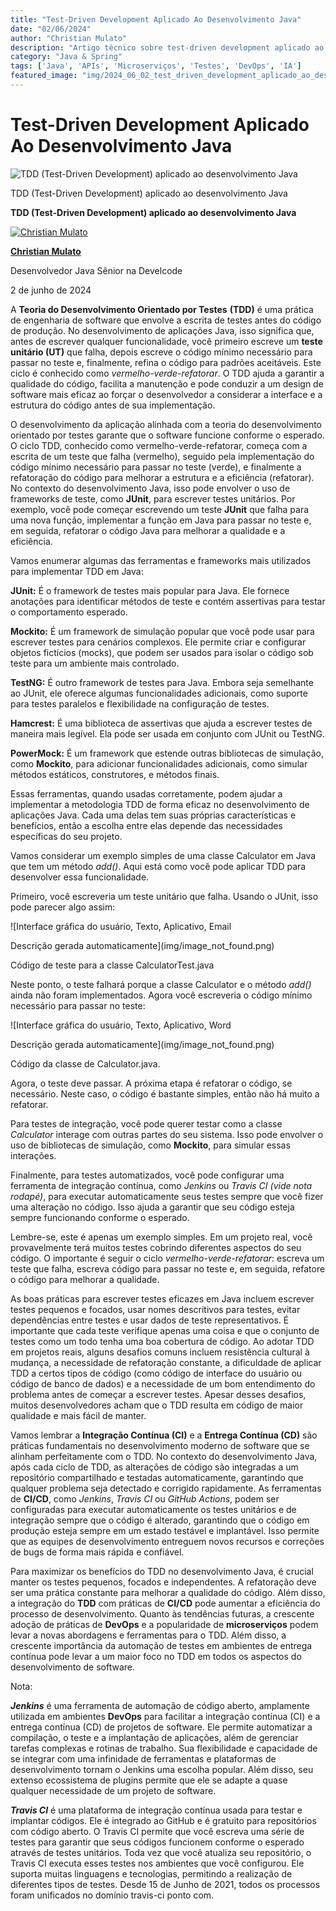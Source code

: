 ```yaml
---
title: "Test-Driven Development Aplicado Ao Desenvolvimento Java"
date: "02/06/2024"
author: "Christian Mulato"
description: "Artigo técnico sobre test-driven development aplicado ao desenvolvimento java"
category: "Java & Spring"
tags: ['Java', 'APIs', 'Microserviços', 'Testes', 'DevOps', 'IA']
featured_image: "img/2024_06_02_test_driven_development_aplicado_ao_desenvolvimento_java_featured.jpg"
---
```


# Test-Driven Development Aplicado Ao Desenvolvimento Java

![TDD (Test-Driven Development) aplicado ao desenvolvimento Java](img/image_not_found.png)

TDD \(Test\-Driven Development\) aplicado ao desenvolvimento Java

__TDD \(Test\-Driven Development\) aplicado ao desenvolvimento Java__

[![Christian Mulato](img/image_not_found.png)](https://www.linkedin.com/in/chmulato/)

__[Christian Mulato](https://www.linkedin.com/in/chmulato/)__

Desenvolvedor Java Sênior na Develcode

2 de junho de 2024

A __Teoria do Desenvolvimento Orientado por Testes__ __\(TDD\)__ é uma prática de engenharia de software que envolve a escrita de testes antes do código de produção\. No desenvolvimento de aplicações Java, isso significa que, antes de escrever qualquer funcionalidade, você primeiro escreve um __teste unitário \(UT\)__ que falha, depois escreve o código mínimo necessário para passar no teste e, finalmente, refina o código para padrões aceitáveis\. Este ciclo é conhecido como *vermelho\-verde\-refatorar*\. O TDD ajuda a garantir a qualidade do código, facilita a manutenção e pode conduzir a um design de software mais eficaz ao forçar o desenvolvedor a considerar a interface e a estrutura do código antes de sua implementação\.

O desenvolvimento da aplicação alinhada com a teoria do desenvolvimento orientado por testes garante que o software funcione conforme o esperado\. O ciclo TDD, conhecido como vermelho\-verde\-refatorar, começa com a escrita de um teste que falha \(vermelho\), seguido pela implementação do código mínimo necessário para passar no teste \(verde\), e finalmente a refatoração do código para melhorar a estrutura e a eficiência \(refatorar\)\. No contexto do desenvolvimento Java, isso pode envolver o uso de frameworks de teste, como __JUnit__, para escrever testes unitários\. Por exemplo, você pode começar escrevendo um teste __JUnit__ que falha para uma nova função, implementar a função em Java para passar no teste e, em seguida, refatorar o código Java para melhorar a qualidade e a eficiência\.

Vamos enumerar algumas das ferramentas e frameworks mais utilizados para implementar TDD em Java:

__JUnit:__ É o framework de testes mais popular para Java\. Ele fornece anotações para identificar métodos de teste e contém assertivas para testar o comportamento esperado\.

__Mockito:__ É um framework de simulação popular que você pode usar para escrever testes para cenários complexos\. Ele permite criar e configurar objetos fictícios \(mocks\), que podem ser usados para isolar o código sob teste para um ambiente mais controlado\.

__TestNG:__ É outro framework de testes para Java\. Embora seja semelhante ao JUnit, ele oferece algumas funcionalidades adicionais, como suporte para testes paralelos e flexibilidade na configuração de testes\.

__Hamcrest:__ É uma biblioteca de assertivas que ajuda a escrever testes de maneira mais legível\. Ela pode ser usada em conjunto com JUnit ou TestNG\.

__PowerMock:__ É um framework que estende outras bibliotecas de simulação, como __Mockito__, para adicionar funcionalidades adicionais, como simular métodos estáticos, construtores, e métodos finais\.

Essas ferramentas, quando usadas corretamente, podem ajudar a implementar a metodologia TDD de forma eficaz no desenvolvimento de aplicações Java\. Cada uma delas tem suas próprias características e benefícios, então a escolha entre elas depende das necessidades específicas do seu projeto\.

Vamos considerar um exemplo simples de uma classe Calculator em Java que tem um método *add\(\)*\. Aqui está como você pode aplicar TDD para desenvolver essa funcionalidade\.

Primeiro, você escreveria um teste unitário que falha\. Usando o JUnit, isso pode parecer algo assim:

![Interface gráfica do usuário, Texto, Aplicativo, Email

Descrição gerada automaticamente](img/image_not_found.png)

Código de teste para a classe CalculatorTest\.java

Neste ponto, o teste falhará porque a classe Calculator e o método *add\(\)* ainda não foram implementados\. Agora você escreveria o código mínimo necessário para passar no teste:

![Interface gráfica do usuário, Texto, Aplicativo, Word

Descrição gerada automaticamente](img/image_not_found.png)

Código da classe de Calculator\.java\.

Agora, o teste deve passar\. A próxima etapa é refatorar o código, se necessário\. Neste caso, o código é bastante simples, então não há muito a refatorar\.

Para testes de integração, você pode querer testar como a classe *Calculator* interage com outras partes do seu sistema\. Isso pode envolver o uso de bibliotecas de simulação, como __Mockito__, para simular essas interações\.

Finalmente, para testes automatizados, você pode configurar uma ferramenta de integração contínua, como *Jenkins* ou *Travis CI \(vide nota rodapé\)*, para executar automaticamente seus testes sempre que você fizer uma alteração no código\. Isso ajuda a garantir que seu código esteja sempre funcionando conforme o esperado\.

Lembre\-se, este é apenas um exemplo simples\. Em um projeto real, você provavelmente terá muitos testes cobrindo diferentes aspectos do seu código\. O importante é seguir o ciclo *vermelho\-verde\-refatorar*: escreva um teste que falha, escreva código para passar no teste e, em seguida, refatore o código para melhorar a qualidade\.

As boas práticas para escrever testes eficazes em Java incluem escrever testes pequenos e focados, usar nomes descritivos para testes, evitar dependências entre testes e usar dados de teste representativos\. É importante que cada teste verifique apenas uma coisa e que o conjunto de testes como um todo tenha uma boa cobertura de código\. Ao adotar TDD em projetos reais, alguns desafios comuns incluem resistência cultural à mudança, a necessidade de refatoração constante, a dificuldade de aplicar TDD a certos tipos de código \(como código de interface do usuário ou código de banco de dados\) e a necessidade de um bom entendimento do problema antes de começar a escrever testes\. Apesar desses desafios, muitos desenvolvedores acham que o TDD resulta em código de maior qualidade e mais fácil de manter\.

Vamos lembrar a __Integração Contínua \(CI\)__ e a __Entrega Contínua \(CD\)__ são práticas fundamentais no desenvolvimento moderno de software que se alinham perfeitamente com o TDD\. No contexto do desenvolvimento Java, após cada ciclo de TDD, as alterações de código são integradas a um repositório compartilhado e testadas automaticamente, garantindo que qualquer problema seja detectado e corrigido rapidamente\. As ferramentas de __CI/CD__, como *Jenkins*, *Travis CI* ou *GitHub Actions*, podem ser configuradas para executar automaticamente os testes unitários e de integração sempre que o código é alterado, garantindo que o código em produção esteja sempre em um estado testável e implantável\. Isso permite que as equipes de desenvolvimento entreguem novos recursos e correções de bugs de forma mais rápida e confiável\.

Para maximizar os benefícios do TDD no desenvolvimento Java, é crucial manter os testes pequenos, focados e independentes\. A refatoração deve ser uma prática constante para melhorar a qualidade do código\. Além disso, a integração do __TDD__ com práticas de __CI/CD__ pode aumentar a eficiência do processo de desenvolvimento\. Quanto às tendências futuras, a crescente adoção de práticas de __DevOps__ e a popularidade de __microserviços__ podem levar a novas abordagens e ferramentas para o TDD\. Além disso, a crescente importância da automação de testes em ambientes de entrega contínua pode levar a um maior foco no TDD em todos os aspectos do desenvolvimento de software\.

Nota:

__*Jenkins*__ é uma ferramenta de automação de código aberto, amplamente utilizada em ambientes __DevOps__ para facilitar a integração contínua \(CI\) e a entrega contínua \(CD\) de projetos de software\. Ele permite automatizar a compilação, o teste e a implantação de aplicações, além de gerenciar tarefas complexas e rotinas de trabalho\. Sua flexibilidade e capacidade de se integrar com uma infinidade de ferramentas e plataformas de desenvolvimento tornam o Jenkins uma escolha popular\. Além disso, seu extenso ecossistema de plugins permite que ele se adapte a quase qualquer necessidade de um projeto de software\.

__*Travis CI*__ é uma plataforma de integração contínua usada para testar e implantar códigos\. Ele é integrado ao GitHub e é gratuito para repositórios com código aberto\. O Travis CI permite que você escreva uma série de testes para garantir que seus códigos funcionem conforme o esperado através de testes unitários\. Toda vez que você atualiza seu repositório, o Travis CI executa esses testes nos ambientes que você configurou\. Ele suporta muitas linguagens e tecnologias, permitindo a realização de diferentes tipos de testes\. Desde 15 de Junho de 2021, todos os processos foram unificados no domínio travis\-ci ponto com\.

